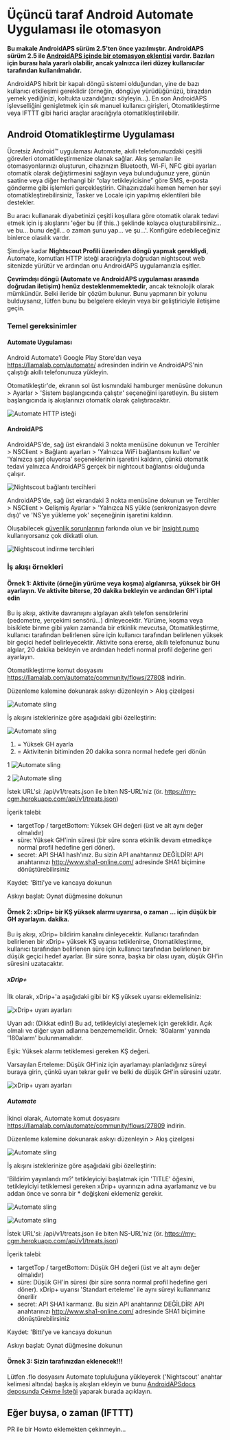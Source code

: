 # Üçüncü taraf Android Automate Uygulaması ile otomasyon

**Bu makale AndroidAPS sürüm 2.5'ten önce yazılmıştır. AndroidAPS sürüm 2.5 ile [AndroidAPS içinde bir otomasyon eklentisi](./Automation.rst) vardır. Bazıları için burası hala yararlı olabilir, ancak yalnızca ileri düzey kullanıcılar tarafından kullanılmalıdır.**

AndroidAPS hibrit bir kapalı döngü sistemi olduğundan, yine de bazı kullanıcı etkileşimi gereklidir (örneğin, döngüye yürüdüğünüzü, birazdan yemek yediğinizi, koltukta uzandığınızı söyleyin...). En son AndroidAPS işlevselliğini genişletmek için sık manuel kullanıcı girişleri, Otomatikleştirme veya IFTTT gibi harici araçlar aracılığıyla otomatikleştirilebilir.

## Android Otomatikleştirme Uygulaması

Ücretsiz Android™ uygulaması Automate, akıllı telefonunuzdaki çeşitli görevleri otomatikleştirmenize olanak sağlar. Akış şemaları ile otomasyonlarınızı oluşturun, cihazınızın Bluetooth, Wi-Fi, NFC gibi ayarları otomatik olarak değiştirmesini sağlayın veya bulunduğunuz yere, günün saatine veya diğer herhangi bir “olay tetikleyicisine” göre SMS, e-posta gönderme gibi işlemleri gerçekleştirin. Cihazınızdaki hemen hemen her şeyi otomatikleştirebilirsiniz, Tasker ve Locale için yapılmış eklentileri bile destekler.

Bu aracı kullanarak diyabetinizi çeşitli koşullara göre otomatik olarak tedavi etmek için iş akışlarını 'eğer bu (if this..) şeklinde kolayca oluşturabilirsiniz... ve bu... bunu değil... o zaman şunu yap... ve şu...'. Konfigüre edebileceğiniz binlerce olasılık vardır.

Şimdiye kadar **Nightscout Profili üzerinden döngü yapmak gerekliydi**, Automate, komutları HTTP isteği aracılığıyla doğrudan nightscout web sitenizde yürütür ve ardından onu AndroidAPS uygulamanızla eşitler.

**Çevrimdışı döngü (Automate ve AndroidAPS uygulaması arasında doğrudan iletişim) henüz desteklenmemektedir**, ancak teknolojik olarak mümkündür. Belki ileride bir çözüm bulunur. Bunu yapmanın bir yolunu bulduysanız, lütfen bunu bu belgelere ekleyin veya bir geliştiriciyle iletişime geçin.

### Temel gereksinimler

#### Automate Uygulaması

Android Automate'i Google Play Store'dan veya <https://llamalab.com/automate/> adresinden indirin ve AndroidAPS'nin çalıştığı akıllı telefonunuza yükleyin.

Otomatikleştir'de, ekranın sol üst kısmındaki hamburger menüsüne dokunun > Ayarlar > 'Sistem başlangıcında çalıştır' seçeneğini işaretleyin. Bu sistem başlangıcında iş akışlarınızı otomatik olarak çalıştıracaktır.

![Automate HTTP isteği](../images/automate-app2.png)

#### AndroidAPS

AndroidAPS'de, sağ üst ekrandaki 3 nokta menüsüne dokunun ve Tercihler > NSClient > Bağlantı ayarları > 'Yalnızca WiFi bağlantısını kullan' ve 'Yalnızca şarj oluyorsa' seçeneklerinin işaretini kaldırın, çünkü otomatik tedavi yalnızca AndroidAPS gerçek bir nightcout bağlantısı olduğunda çalışır.

![Nightscout bağlantı tercihleri](../images/automate-aaps1.jpg)

AndroidAPS'de, sağ üst ekrandaki 3 nokta menüsüne dokunun ve Tercihler > NSClient > Gelişmiş Ayarlar > 'Yalnızca NS yükle (senkronizasyon devre dışı)' ve 'NS'ye yükleme yok' seçeneğinin işaretini kaldırın.

Oluşabilecek [güvenlik sorunlarının](../Installing-AndroidAPS/Nightscout#security-considerations) farkında olun ve bir [Insight pump](../Configuration/Accu-Chek-Insight-Pump#settings-in-aaps) kullanıyorsanız çok dikkatli olun.

![Nightscout indirme tercihleri](../images/automate-aaps2.jpg)

### İş akışı örnekleri

#### Örnek 1: Aktivite (örneğin yürüme veya koşma) algılanırsa, yüksek bir GH ayarlayın. Ve aktivite biterse, 20 dakika bekleyin ve ardından GH'i iptal edin

Bu iş akışı, aktivite davranışını algılayan akıllı telefon sensörlerini (pedometre, yerçekimi sensörü...) dinleyecektir. Yürüme, koşma veya bisiklete binme gibi yakın zamanda bir etkinlik mevcutsa, Otomatikleştirme, kullanıcı tarafından belirlenen süre için kullanıcı tarafından belirlenen yüksek bir geçici hedef belirleyecektir. Aktivite sona ererse, akıllı telefonunuz bunu algılar, 20 dakika bekleyin ve ardından hedefi normal profil değerine geri ayarlayın.

Otomatikleştirme komut dosyasını <https://llamalab.com/automate/community/flows/27808> indirin.

Düzenleme kalemine dokunarak askıyı düzenleyin > Akış çizelgesi

![Automate sling](../images/automate-app3.png)

İş akışını isteklerinize göre aşağıdaki gibi özelleştirin:

![Automate sling](../images/automate-app6.png)

1. = Yüksek GH ayarla
2. = Aktivitenin bitiminden 20 dakika sonra normal hedefe geri dönün

1 ![Automate sling](../images/automate-app1.png)

2 ![Automate sling](../images/automate-app5.png)

İstek URL'si: /api/v1/treats.json ile biten NS-URL'niz (ör. https://my-cgm.herokuapp.com/api/v1/treats.json)

İçerik talebi:

* targetTop / targetBottom: Yüksek GH değeri (üst ve alt aynı değer olmalıdır)
* süre: Yüksek GH'inin süresi (bir süre sonra etkinlik devam etmedikçe normal profil hedefine geri döner). 
* secret: API SHA1 hash'ınız. Bu sizin API anahtarınız DEĞİLDİR! API anahtarınızı <http://www.sha1-online.com/> adresinde SHA1 biçimine dönüştürebilirsiniz

Kaydet: 'Bitti'ye ve kancaya dokunun

Askıyı başlat: Oynat düğmesine dokunun

#### Örnek 2: xDrip+ bir KŞ yüksek alarmı uyarırsa, o zaman ... için düşük bir GH ayarlayın. dakika.

Bu iş akışı, xDrip+ bildirim kanalını dinleyecektir. Kullanıcı tarafından belirlenen bir xDrip+ yüksek KŞ uyarısı tetiklenirse, Otomatikleştirme, kullanıcı tarafından belirlenen süre için kullanıcı tarafından belirlenen bir düşük geçici hedef ayarlar. Bir süre sonra, başka bir olası uyarı, düşük GH'in süresini uzatacaktır.

##### xDrip+

İlk olarak, xDrip+'a aşağıdaki gibi bir KŞ yüksek uyarısı eklemelisiniz:

![xDrip+ uyarı ayarları](../images/automate-xdrip1.png)

Uyarı adı: (Dikkat edin!) Bu ad, tetikleyiciyi ateşlemek için gereklidir. Açık olmalı ve diğer uyarı adlarına benzememelidir. Örnek: '80alarm' yanında '180alarm' bulunmamalıdır.

Eşik: Yüksek alarmı tetiklemesi gereken KŞ değeri.

Varsayılan Erteleme: Düşük GH'iniz için ayarlamayı planladığınız süreyi buraya girin, çünkü uyarı tekrar gelir ve belki de düşük GH'in süresini uzatır.

![xDrip+ uyarı ayarları](../images/automate-xdrip2.png)

##### Automate

İkinci olarak, Automate komut dosyasını <https://llamalab.com/automate/community/flows/27809> indirin.

Düzenleme kalemine dokunarak askıyı düzenleyin > Akış çizelgesi

![Automate sling](../images/automate-app3.png)

İş akışını isteklerinize göre aşağıdaki gibi özelleştirin:

'Bildirim yayınlandı mı?' tetikleyiciyi başlatmak için 'TITLE' öğesini, tetikleyiciyi tetiklemesi gereken xDrip+ uyarınızın adına ayarlamanız ve bu addan önce ve sonra bir * değişkeni eklemeniz gerekir.

![Automate sling](../images/automate-app7.png)

![Automate sling](../images/automate-app4.png)

İstek URL'si: /api/v1/treats.json ile biten NS-URL'niz (ör. https://my-cgm.herokuapp.com/api/v1/treats.json)

İçerik talebi:

* targetTop / targetBottom: Düşük GH değeri (üst ve alt aynı değer olmalıdır)
* süre: Düşük GH'in süresi (bir süre sonra normal profil hedefine geri döner). xDrip+ uyarısı 'Standart erteleme' ile aynı süreyi kullanmanız önerilir
* secret: API SHA1 karmanız. Bu sizin API anahtarınız DEĞİLDİR! API anahtarınızı <http://www.sha1-online.com/> adresinde SHA1 biçimine dönüştürebilirsiniz

Kaydet: 'Bitti'ye ve kancaya dokunun

Askıyı başlat: Oynat düğmesine dokunun

#### Örnek 3: Sizin tarafınızdan eklenecek!!!

Lütfen .flo dosyasını Automate topluluğuna yükleyerek ('Nightscout' anahtar kelimesi altında) başka iş akışları ekleyin ve bunu [AndroidAPSdocs deposunda Çekme İsteği](../make-a-PR.md) yaparak burada açıklayın.

## Eğer buysa, o zaman (IFTTT)

PR ile bir Howto eklemekten çekinmeyin...